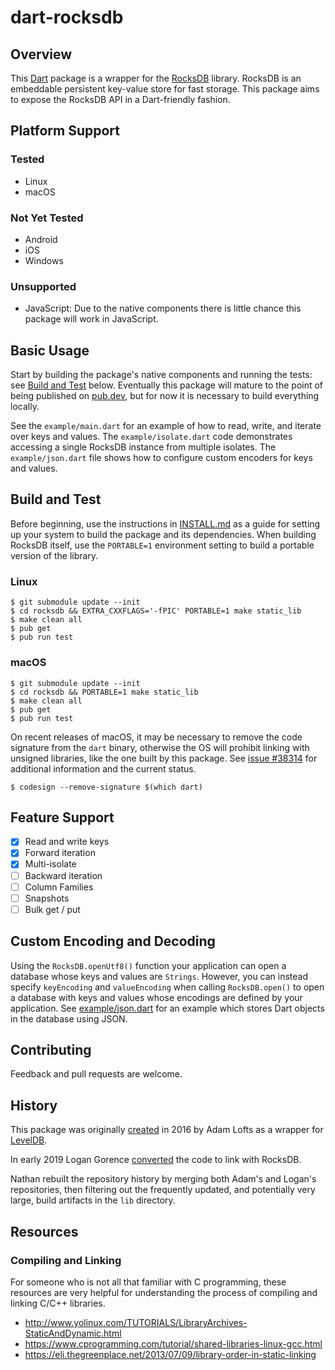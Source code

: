 # dart-rocksdb

## Overview

This [Dart](https://dart.dev) package is a wrapper for the [RocksDB](https://rocksdb.org) library. RocksDB is an embeddable persistent key-value store for fast storage. This package aims to expose the RocksDB API in a Dart-friendly fashion.

## Platform Support

### Tested

- Linux
- macOS

### Not Yet Tested

- Android
- iOS
- Windows

### Unsupported

- JavaScript: Due to the native components there is little chance this package will work in JavaScript.

## Basic Usage

Start by building the package's native components and running the tests: see [Build and Test](#build-and-test) below. Eventually this package will mature to the point of being published on [pub.dev](https://pub.dev), but for now it is necessary to build everything locally.

See the `example/main.dart` for an example of how to read, write, and iterate over keys and values. The `example/isolate.dart` code demonstrates accessing a single RocksDB instance from multiple isolates. The `example/json.dart` file shows how to configure custom encoders for keys and values.

## Build and Test

Before beginning, use the instructions in [INSTALL.md](./INSTALL.md) as a guide for setting up your system to build the package and its dependencies. When building RocksDB itself, use the `PORTABLE=1` environment setting to build a portable version of the library.

### Linux

```shell
$ git submodule update --init
$ cd rocksdb && EXTRA_CXXFLAGS='-fPIC' PORTABLE=1 make static_lib
$ make clean all
$ pub get
$ pub run test
```

### macOS

```shell
$ git submodule update --init
$ cd rocksdb && PORTABLE=1 make static_lib
$ make clean all
$ pub get
$ pub run test
```

On recent releases of macOS, it may be necessary to remove the code signature from the `dart` binary, otherwise the OS will prohibit linking with unsigned libraries, like the one built by this package. See [issue #38314](https://github.com/dart-lang/sdk/issues/38314) for additional information and the current status.

```shell
$ codesign --remove-signature $(which dart)
```

## Feature Support

- [x] Read and write keys
- [x] Forward iteration
- [x] Multi-isolate
- [ ] Backward iteration
- [ ] Column Families
- [ ] Snapshots
- [ ] Bulk get / put

## Custom Encoding and Decoding

Using the `RocksDB.openUtf8()` function your application can open a database whose keys and values are `Strings`. However, you can instead specify `keyEncoding` and `valueEncoding` when calling `RocksDB.open()` to open a database with keys and values whose encodings are defined by your application. See [example/json.dart](./example/json.dart) for an example which stores Dart objects in the database using JSON.

## Contributing

Feedback and pull requests are welcome.

## History

This package was originally [created](https://github.com/adamlofts/leveldb_dart) in 2016 by Adam Lofts as a wrapper for [LevelDB](https://github.com/google/leveldb/).

In early 2019 Logan Gorence [converted](https://github.com/SpinlockLabs/rocksdb-dart) the code to link with RocksDB.

Nathan rebuilt the repository history by merging both Adam's and Logan's repositories, then filtering out the frequently updated, and potentially very large, build artifacts in the `lib` directory.

## Resources

### Compiling and Linking

For someone who is not all that familiar with C programming, these resources are very helpful for understanding the process of compiling and linking C/C++ libraries.

* http://www.yolinux.com/TUTORIALS/LibraryArchives-StaticAndDynamic.html
* https://www.cprogramming.com/tutorial/shared-libraries-linux-gcc.html
* https://eli.thegreenplace.net/2013/07/09/library-order-in-static-linking
